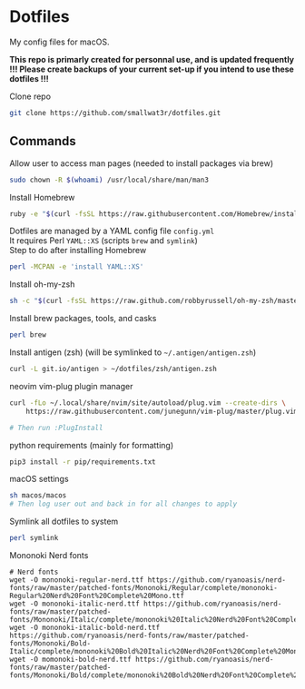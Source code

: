 # Dotfiles  

My config files for macOS.  

**This repo is primarly created for personnal use, and is updated frequently**  
**!!! Please create backups of your current set-up if you intend to use these dotfiles !!!**  

Clone repo
```sh
git clone https://github.com/smallwat3r/dotfiles.git
```

## Commands

Allow user to access man pages (needed to install packages via brew)
```sh
sudo chown -R $(whoami) /usr/local/share/man/man3
```

Install Homebrew
```sh
ruby -e "$(curl -fsSL https://raw.githubusercontent.com/Homebrew/install/master/install)"
```

Dotfiles are managed by a YAML config file `config.yml`  
It requires Perl `YAML::XS` (scripts `brew` and `symlink`)  
Step to do after installing Homebrew  
```sh
perl -MCPAN -e 'install YAML::XS'
```

Install oh-my-zsh
```sh
sh -c "$(curl -fsSL https://raw.github.com/robbyrussell/oh-my-zsh/master/tools/install.sh)"
```

Install brew packages, tools, and casks
```sh
perl brew
```

Install antigen (zsh) (will be symlinked to `~/.antigen/antigen.zsh`)
```sh
curl -L git.io/antigen > ~/dotfiles/zsh/antigen.zsh
```

neovim vim-plug plugin manager
```sh
curl -fLo ~/.local/share/nvim/site/autoload/plug.vim --create-dirs \
    https://raw.githubusercontent.com/junegunn/vim-plug/master/plug.vim

# Then run :PlugInstall
```

python requirements (mainly for formatting)
```sh
pip3 install -r pip/requirements.txt
```

macOS settings
```sh
sh macos/macos
# Then log user out and back in for all changes to apply
```

Symlink all dotfiles to system
```sh
perl symlink
```

Mononoki Nerd fonts
```
# Nerd fonts
wget -O mononoki-regular-nerd.ttf https://github.com/ryanoasis/nerd-fonts/raw/master/patched-fonts/Mononoki/Regular/complete/mononoki-Regular%20Nerd%20Font%20Complete%20Mono.ttf
wget -O mononoki-italic-nerd.ttf https://github.com/ryanoasis/nerd-fonts/raw/master/patched-fonts/Mononoki/Italic/complete/mononoki%20Italic%20Nerd%20Font%20Complete%20Mono.ttf
wget -O mononoki-italic-bold-nerd.ttf https://github.com/ryanoasis/nerd-fonts/raw/master/patched-fonts/Mononoki/Bold-Italic/complete/mononoki%20Bold%20Italic%20Nerd%20Font%20Complete%20Mono.ttf
wget -O momonoki-bold-nerd.ttf https://github.com/ryanoasis/nerd-fonts/raw/master/patched-fonts/Mononoki/Bold/complete/mononoki%20Bold%20Nerd%20Font%20Complete%20Mono.ttf
```
